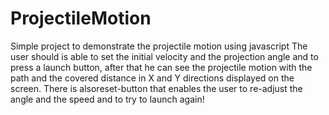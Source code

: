 # ProjectileMotion
Simple project to demonstrate the projectile motion using javascript
The user should is able to set the initial velocity and the projection angle and to press a launch button, after that he can see the projectile motion with the path and the covered distance in X and Y directions displayed on the screen. 
There is alsoreset-button that enables the user to re-adjust the angle and the speed and to try to launch again!
